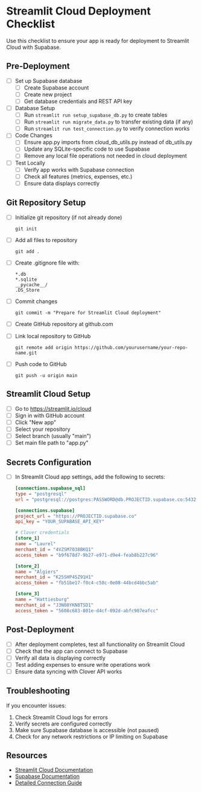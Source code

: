 # Streamlit Cloud Deployment Checklist

Use this checklist to ensure your app is ready for deployment to Streamlit Cloud with Supabase.

## Pre-Deployment

- [ ] Set up Supabase database
  - [ ] Create Supabase account
  - [ ] Create new project
  - [ ] Get database credentials and REST API key

- [ ] Database Setup
  - [ ] Run `streamlit run setup_supabase_db.py` to create tables
  - [ ] Run `streamlit run migrate_data.py` to transfer existing data (if any)
  - [ ] Run `streamlit run test_connection.py` to verify connection works

- [ ] Code Changes
  - [ ] Ensure app.py imports from cloud_db_utils.py instead of db_utils.py
  - [ ] Update any SQLite-specific code to use Supabase
  - [ ] Remove any local file operations not needed in cloud deployment

- [ ] Test Locally
  - [ ] Verify app works with Supabase connection
  - [ ] Check all features (metrics, expenses, etc.)
  - [ ] Ensure data displays correctly

## Git Repository Setup

- [ ] Initialize git repository (if not already done)
  ```
  git init
  ```

- [ ] Add all files to repository
  ```
  git add .
  ```

- [ ] Create .gitignore file with:
  ```
  *.db
  *.sqlite
  __pycache__/
  .DS_Store
  ```

- [ ] Commit changes
  ```
  git commit -m "Prepare for Streamlit Cloud deployment"
  ```

- [ ] Create GitHub repository at github.com

- [ ] Link local repository to GitHub
  ```
  git remote add origin https://github.com/yourusername/your-repo-name.git
  ```

- [ ] Push code to GitHub
  ```
  git push -u origin main
  ```

## Streamlit Cloud Setup

- [ ] Go to https://streamlit.io/cloud
- [ ] Sign in with GitHub account
- [ ] Click "New app"
- [ ] Select your repository
- [ ] Select branch (usually "main")
- [ ] Set main file path to "app.py"

## Secrets Configuration

- [ ] In Streamlit Cloud app settings, add the following to secrets:
  ```toml
  [connections.supabase_sql]
  type = "postgresql"
  url = "postgresql://postgres:PASSWORD@db.PROJECTID.supabase.co:5432/postgres"
  
  [connections.supabase]
  project_url = "https://PROJECTID.supabase.co"
  api_key = "YOUR_SUPABASE_API_KEY"
  
  # Clover credentials
  [store_1]
  name = "Laurel"
  merchant_id = "4VZSM7038BKQ1"
  access_token = "b9f678d7-9b27-e971-d9e4-feab8b227c96"
  
  [store_2]
  name = "Algiers"
  merchant_id = "K25SHP45Z91H1" 
  access_token = "fb51be17-f0c4-c58c-0e08-44bcd4bbc5ab"
  
  [store_3]
  name = "Hattiesburg"
  merchant_id = "J3N08YKN8TSD1"
  access_token = "5608c683-801e-d4cf-092d-abfc907eafcc"
  ```

## Post-Deployment

- [ ] After deployment completes, test all functionality on Streamlit Cloud
- [ ] Check that the app can connect to Supabase
- [ ] Verify all data is displaying correctly
- [ ] Test adding expenses to ensure write operations work
- [ ] Ensure data syncing with Clover API works

## Troubleshooting

If you encounter issues:

1. Check Streamlit Cloud logs for errors
2. Verify secrets are configured correctly
3. Make sure Supabase database is accessible (not paused)
4. Check for any network restrictions or IP limiting on Supabase

## Resources

- [Streamlit Cloud Documentation](https://docs.streamlit.io/streamlit-cloud)
- [Supabase Documentation](https://supabase.com/docs)
- [Detailed Connection Guide](README_SUPABASE.md) 